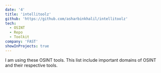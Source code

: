 ```yaml
---
date: '4'
title: 'intellitoolz'
github: 'https://github.com/asharbinkhalil/intellitoolz'
tech:
  - OSINT
  - Repo
  - Toolkit
company: 'FAST'
showInProjects: true
---
```


I am using these OSINT tools. This list include important domains of OSINT and their respective tools.
